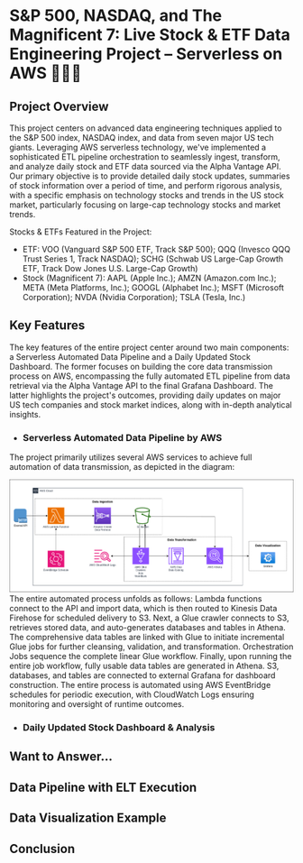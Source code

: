 # S&P 500, NASDAQ, and The Magnificent 7: Live Stock & ETF Data Engineering Project – Serverless on AWS 🚀🚀🚀

## Project Overview

This project centers on advanced data engineering techniques applied to the S&P 500 index, NASDAQ index, and data from seven major US tech giants. Leveraging AWS serverless technology, we've implemented a sophisticated ETL pipeline orchestration to seamlessly ingest, transform, and analyze daily stock and ETF data sourced via the Alpha Vantage API. Our primary objective is to provide detailed daily stock updates, summaries of stock information over a period of time, and perform rigorous analysis, with a specific emphasis on technology stocks and trends in the US stock market, particularly focusing on large-cap technology stocks and market trends.

Stocks & ETFs Featured in the Project:
- ETF:
      VOO (Vanguard S&P 500 ETF, Track S&P 500);
      QQQ (Invesco QQQ Trust Series 1, Track NASDAQ);
      SCHG (Schwab US Large-Cap Growth ETF, Track Dow Jones U.S. Large-Cap Growth)
- Stock (Magnificent 7): AAPL (Apple Inc.); AMZN (Amazon.com Inc.); META (Meta Platforms, Inc.); GOOGL (Alphabet Inc.); MSFT (Microsoft Corporation); NVDA (Nvidia Corporation); TSLA (Tesla, Inc.)

## Key Features

The key features of the entire project center around two main components: a Serverless Automated Data Pipeline and a Daily Updated Stock Dashboard. The former focuses on building the core data transmission process on AWS, encompassing the fully automated ETL pipeline from data retrieval via the Alpha Vantage API to the final Grafana Dashboard. The latter highlights the project's outcomes, providing daily updates on major US tech companies and stock market indices, along with in-depth analytical insights.

- ### Serverless Automated Data Pipeline by AWS
The project primarily utilizes several AWS services to achieve full automation of data transmission, as depicted in the diagram:

![architecture](Graph_snapshot/Architecture_Diagram.png) 
The entire automated process unfolds as follows: Lambda functions connect to the API and import data, which is then routed to Kinesis Data Firehose for scheduled delivery to S3. Next, a Glue crawler connects to S3, retrieves stored data, and auto-generates databases and tables in Athena. The comprehensive data tables are linked with Glue to initiate incremental Glue jobs for further cleansing, validation, and transformation. Orchestration Jobs sequence the complete linear Glue workflow. Finally, upon running the entire job workflow, fully usable data tables are generated in Athena. S3, databases, and tables are connected to external Grafana for dashboard construction. The entire process is automated using AWS EventBridge schedules for periodic execution, with CloudWatch Logs ensuring monitoring and oversight of runtime outcomes.

- ### Daily Updated Stock Dashboard & Analysis



## Want to Answer...

## Data Pipeline with ELT Execution

## Data Visualization Example

## Conclusion
